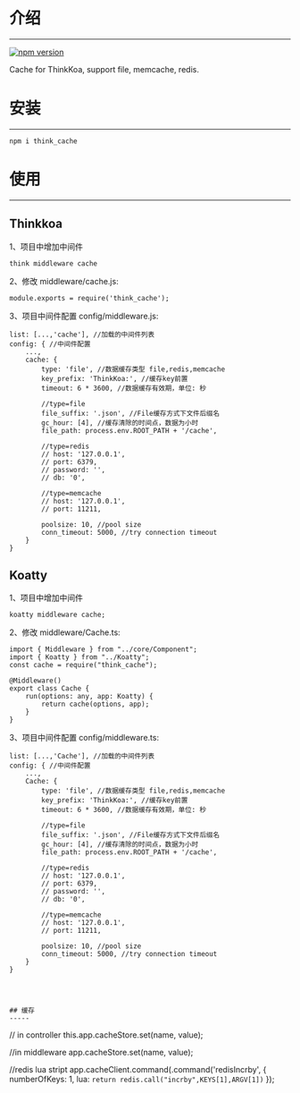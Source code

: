 # 介绍
-----

[![npm version](https://badge.fury.io/js/think_cache.svg)](https://badge.fury.io/js/think_cache)

Cache for ThinkKoa, support file, memcache, redis.

# 安装
-----

```
npm i think_cache
```

# 使用
-----

## Thinkkoa

1、项目中增加中间件 

```
think middleware cache
```

2、修改 middleware/cache.js:
```
module.exports = require('think_cache');
```

3、项目中间件配置 config/middleware.js:
```
list: [...,'cache'], //加载的中间件列表
config: { //中间件配置
    ...,
    cache: {
        type: 'file', //数据缓存类型 file,redis,memcache
        key_prefix: 'ThinkKoa:', //缓存key前置
        timeout: 6 * 3600, //数据缓存有效期，单位: 秒

        //type=file
        file_suffix: '.json', //File缓存方式下文件后缀名
        gc_hour: [4], //缓存清除的时间点，数据为小时
        file_path: process.env.ROOT_PATH + '/cache',

        //type=redis
        // host: '127.0.0.1',
        // port: 6379,
        // password: '',
        // db: '0',

        //type=memcache
        // host: '127.0.0.1',
        // port: 11211,

        poolsize: 10, //pool size
        conn_timeout: 5000, //try connection timeout
    }
}
```

## Koatty

1、项目中增加中间件

```shell
koatty middleware cache;
```

2、修改 middleware/Cache.ts:

```
import { Middleware } from "../core/Component";
import { Koatty } from "../Koatty";
const cache = require("think_cache");

@Middleware()
export class Cache {
    run(options: any, app: Koatty) {
        return cache(options, app);
    }
}
```

3、项目中间件配置 config/middleware.ts:
```
list: [...,'Cache'], //加载的中间件列表
config: { //中间件配置
    ...,
    Cache: {
        type: 'file', //数据缓存类型 file,redis,memcache
        key_prefix: 'ThinkKoa:', //缓存key前置
        timeout: 6 * 3600, //数据缓存有效期，单位: 秒

        //type=file
        file_suffix: '.json', //File缓存方式下文件后缀名
        gc_hour: [4], //缓存清除的时间点，数据为小时
        file_path: process.env.ROOT_PATH + '/cache',

        //type=redis
        // host: '127.0.0.1',
        // port: 6379,
        // password: '',
        // db: '0',

        //type=memcache
        // host: '127.0.0.1',
        // port: 11211,

        poolsize: 10, //pool size
        conn_timeout: 5000, //try connection timeout
    }
}




## 缓存
-----

```
// in controller
this.app.cacheStore.set(name, value);

//in middleware
app.cacheStore.set(name, value);

//redis lua stript
app.cacheClient.command(.command('redisIncrby', {
    numberOfKeys: 1,
    lua: `return redis.call("incrby",KEYS[1],ARGV[1])`
});

```